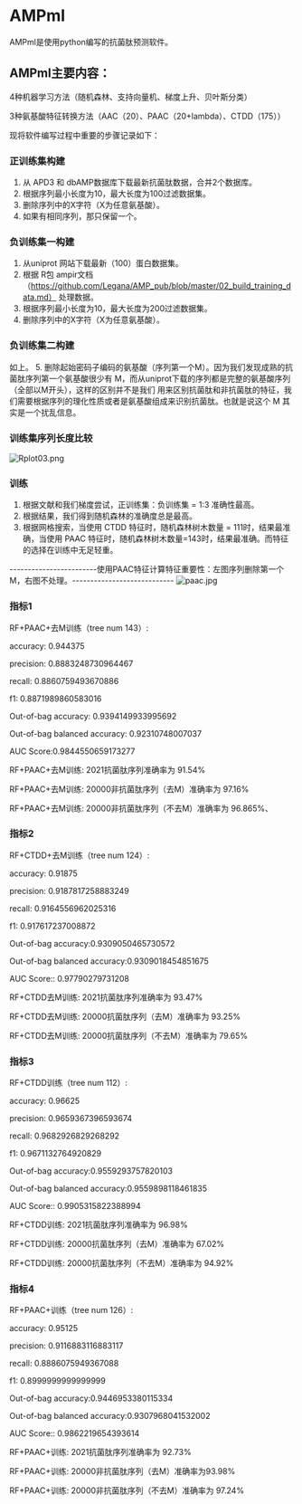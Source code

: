 # AMPml
AMPml是使用python编写的抗菌肽预测软件。

## AMPml主要内容：

4种机器学习方法（随机森林、支持向量机、梯度上升、贝叶斯分类）

3种氨基酸特征转换方法（AAC（20）、PAAC（20+lambda）、CTDD（175））

现将软件编写过程中重要的步骤记录如下：

### 正训练集构建
1. 从 APD3 和 dbAMP数据库下载最新抗菌肽数据，合并2个数据库。
2. 根据序列最小长度为10，最大长度为100过滤数据集。
3. 删除序列中的X字符（X为任意氨基酸）。
4. 如果有相同序列，那只保留一个。
### 负训练集一构建
1. 从uniprot 网站下载最新（100）蛋白数据集。
2. 根据 R包 ampir文档 （https://github.com/Legana/AMP_pub/blob/master/02_build_training_data.md） 处理数据。
3. 根据序列最小长度为10，最大长度为200过滤数据集。
4. 删除序列中的X字符（X为任意氨基酸）。
### 负训练集二构建
如上。
5. 删除起始密码子编码的氨基酸（序列第一个M）。因为我们发现成熟的抗菌肽序列第一个氨基酸很少有 M，而从uniprot下载的序列都是完整的氨基酸序列（全部以M开头），这样的区别并不是我们
用来区别抗菌肽和非抗菌肽的特征，我们需要根据序列的理化性质或者是氨基酸组成来识别抗菌肽。也就是说这个 M 其实是一个扰乱信息。

### 训练集序列长度比较

![Rplot03.png](https://i.loli.net/2020/11/25/1QuRv8VbksroCyD.png)
### 训练
1. 根据文献和我们梯度尝试，正训练集：负训练集 = 1:3 准确性最高。
2. 根据结果，我们得到随机森林的准确度总是最高。
3. 根据网格搜索，当使用 CTDD 特征时，随机森林树木数量 = 111时，结果最准确，当使用 PAAC 特征时，随机森林树木数量=143时，结果最准确。而特征的选择在训练中无足轻重。

------------------------使用PAAC特征计算特征重要性：左图序列删除第一个M，右图不处理。----------------------------
![paac.jpg](https://i.loli.net/2020/11/24/Gm2xbs1niZNa5j4.jpg)

### 指标1
RF+PAAC+去M训练（tree num 143）:

accuracy: 0.944375

precision: 0.8883248730964467

recall: 0.8860759493670886

f1: 0.8871989860583016

Out-of-bag accuracy: 0.9394149933995692

Out-of-bag balanced accuracy: 0.92310748007037

AUC Score:0.9844550659173277

RF+PAAC+去M训练: 2021抗菌肽序列准确率为 91.54%

RF+PAAC+去M训练: 20000非抗菌肽序列（去M）准确率为 97.16%

RF+PAAC+去M训练: 20000非抗菌肽序列（不去M）准确率为 96.865%、
### 指标2
RF+CTDD+去M训练（tree num 124）:

accuracy: 0.91875

precision: 0.9187817258883249

recall: 0.9164556962025316

f1: 0.917617237008872

Out-of-bag accuracy:0.9309050465730572

Out-of-bag balanced accuracy:0.9309018454851675

AUC Score:: 0.97790279731208

RF+CTDD去M训练: 2021抗菌肽序列准确率为 93.47%

RF+CTDD去M训练: 20000抗菌肽序列（去M）准确率为 93.25%

RF+CTDD去M训练: 20000抗菌肽序列（不去M）准确率为 79.65%
### 指标3
RF+CTDD训练（tree num 112）:

accuracy: 0.96625

precision: 0.9659367396593674

recall: 0.9682926829268292

f1: 0.9671132764920829

Out-of-bag accuracy:0.9559293757820103

Out-of-bag balanced accuracy:0.9559898118461835

AUC Score:: 0.9905315822388994

RF+CTDD训练: 2021抗菌肽序列准确率为 96.98%

RF+CTDD训练: 20000抗菌肽序列（去M）准确率为 67.02%

RF+CTDD训练: 20000抗菌肽序列（不去M）准确率为 94.92%

### 指标4
RF+PAAC+训练（tree num 126）:

accuracy: 0.95125

precision: 0.9116883116883117

recall: 0.8886075949367088

f1: 0.8999999999999999

Out-of-bag accuracy:0.9446953380115334

Out-of-bag balanced accuracy:0.9307968041532002

AUC Score:: 0.9862219654393614

RF+PAAC+训练: 2021抗菌肽序列准确率为 92.73%

RF+PAAC+训练: 20000非抗菌肽序列（去M）准确率为93.98%

RF+PAAC+训练: 20000非抗菌肽序列（不去M）准确率为 97.24%
